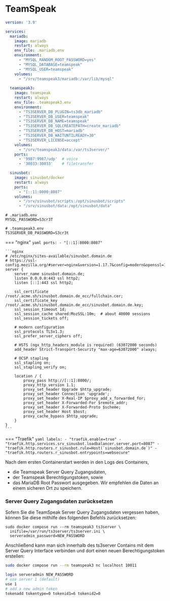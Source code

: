 # TeamSpeak

```yaml
version: '3.9'

services:
  mariadb:
    image: mariadb
    restart: always
    env_file: .mariadb.env
    environment:
      - "MYSQL_RANDOM_ROOT_PASSWORD=yes"
      - "MYSQL_DATABASE=teamspeak"
      - "MYSQL_USER=teamspeak"
    volumes:
      - "/srv/teamspeak3/mariadb:/var/lib/mysql"
  
  teamspeak3:
    image: teamspeak
    restart: always
    env_file: .teamspeak3.env
    environment:
      - "TS3SERVER_DB_PLUGIN=ts3db_mariadb"
      - "TS3SERVER_DB_USER=teamspeak"
      - "TS3SERVER_DB_NAME=teamspeak"
      - "TS3SERVER_DB_SQLCREATEPATH=create_mariadb"
      - "TS3SERVER_DB_HOST=mariadb"
      - "TS3SERVER_DB_WAITUNTILREADY=30"
      - "TS3SERVER_LICENSE=accept"
    volumes:
      - "/srv/teamspeak3/data:/var/ts3server/"
    ports:
      - '9987:9987/udp'  # voice
      - '30033:30033'    # filetransfer

  sinusbot:
    image: sinusbot/docker
    restart: always
    ports:
      - "[::1]:8000:8087"
    volumes:
      - "/srv/sinusbot/scripts:/opt/sinusbot/scripts"
      - "/srv/sinusbot/data:/opt/sinusbot/data"
```

```shell
# .mariadb.env
MYSQL_PASSWORD=S3cr3T
```

```shell
# .teamspeak3.env
TS3SERVER_DB_PASSWORD=S3cr3t
```

=== "nginx"
    ```yaml
        ports:
          - "[::1]:8000:8087"
    ```

    ```nginx
    # /etc/nginx/sites-available/sinusbot.domain.de
    # https://ssl-config.mozilla.org/#server=nginx&version=1.17.7&config=modern&openssl=1.1.1d&guideline=5.6
    server {
        server_name sinusbot.domain.de;
        listen 0.0.0.0:443 ssl http2;
        listen [::]:443 ssl http2;

        ssl_certificate /root/.acme.sh/sinusbot.domain.de_ecc/fullchain.cer;
        ssl_certificate_key /root/.acme.sh/sinusbot.domain.de_ecc/sinusbot.domain.de.key;
        ssl_session_timeout 1d;
        ssl_session_cache shared:MozSSL:10m;  # about 40000 sessions
        ssl_session_tickets off;

        # modern configuration
        ssl_protocols TLSv1.3;
        ssl_prefer_server_ciphers off;

        # HSTS (ngx_http_headers_module is required) (63072000 seconds)
        add_header Strict-Transport-Security "max-age=63072000" always;

        # OCSP stapling
        ssl_stapling on;
        ssl_stapling_verify on;

        location / {
            proxy_pass http://[::1]:8000/;
            proxy_http_version 1.1;
            proxy_set_header Upgrade $http_upgrade;
            proxy_set_header Connection 'upgrade';
            proxy_set_header X-Real-IP $proxy_add_x_forwarded_for;
            proxy_set_header X-Forwarded-For $remote_addr;
            proxy_set_header X-Forwarded-Proto $scheme;
            proxy_set_header Host $host;
            proxy_cache_bypass $http_upgrade;
        }
    }
    ```

=== "Traefik"
    ```yaml
        labels:
          - "traefik.enable=true"
          - "traefik.http.services.srv_sinusbot.loadbalancer.server.port=8087"
          - "traefik.http.routers.r_sinusbot.rule=Host(`sinusbot.domain.de`)"
          - "traefik.http.routers.r_sinusbot.entrypoints=websecure"
    ```

Nach dem ersten Containerstart werden in den Logs des Containers,
- die Teamspeak Server Query Zugangsdaten,
- der Teamspeak Berechtigungstoken, sowie
- das MariaDB Root Passwort
ausgegeben. Wir empfehlen die Daten an einem sicheren Ort zu speichern.

### Server Query Zugangsdaten zurücksetzen
Sofern Sie die TeamSpeak Server Query Zugangsdaten vergessen haben, 
können Sie diese mithilfe des folgenden Befehls zurücksetzen:

```shell
sudo docker compose run --rm teamspeak3 ts3server \
  inifile=/var/run/ts3server/ts3server.ini \
  serveradmin_password=NEW_PASSWORD
```
Anschließend kann man sich innerhalb des ts3server Contains 
mit dem Server Query Interface verbinden und dort einen neuen 
Berechtigungstoken erstellen:
```sh
sudo docker compose run --rm teamspeak3 nc localhost 10011
```
```sh
login serveradmin NEW_PASSWORD
# use server 1 (default)
use 1
# add a new admin token
tokenadd tokentype=0 tokenid1=6 tokenid2=0
```
